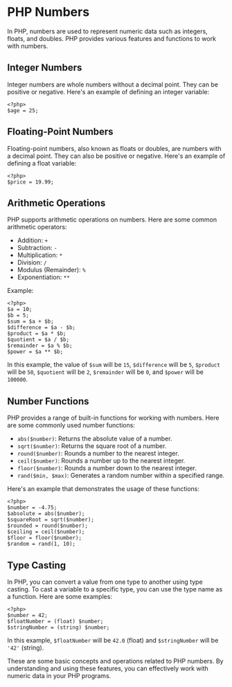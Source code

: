 # PHP Numbers

In PHP, numbers are used to represent numeric data such as integers, floats, and doubles. PHP provides various features and functions to work with numbers.

## Integer Numbers

Integer numbers are whole numbers without a decimal point. They can be positive or negative. Here's an example of defining an integer variable:

`````````
<?php>
$age = 25;
`````````

## Floating-Point Numbers

Floating-point numbers, also known as floats or doubles, are numbers with a decimal point. They can also be positive or negative. Here's an example of defining a float variable:

`````````
<?php>
$price = 19.99;
`````````

## Arithmetic Operations

PHP supports arithmetic operations on numbers. Here are some common arithmetic operators:

- Addition: `+`
- Subtraction: `-`
- Multiplication: `*`
- Division: `/`
- Modulus (Remainder): `%`
- Exponentiation: `**`

Example:

`````````
<?php>
$a = 10;
$b = 5;
$sum = $a + $b;
$difference = $a - $b;
$product = $a * $b;
$quotient = $a / $b;
$remainder = $a % $b;
$power = $a ** $b;
`````````

In this example, the value of `$sum` will be `15`, `$difference` will be `5`, `$product` will be `50`, `$quotient` will be `2`, `$remainder` will be `0`, and `$power` will be `100000`.

## Number Functions

PHP provides a range of built-in functions for working with numbers. Here are some commonly used number functions:

- `abs($number)`: Returns the absolute value of a number.
- `sqrt($number)`: Returns the square root of a number.
- `round($number)`: Rounds a number to the nearest integer.
- `ceil($number)`: Rounds a number up to the nearest integer.
- `floor($number)`: Rounds a number down to the nearest integer.
- `rand($min, $max)`: Generates a random number within a specified range.

Here's an example that demonstrates the usage of these functions:

`````````
<?php>
$number = -4.75;
$absolute = abs($number);
$squareRoot = sqrt($number);
$rounded = round($number);
$ceiling = ceil($number);
$floor = floor($number);
$random = rand(1, 10);
`````````

## Type Casting

In PHP, you can convert a value from one type to another using type casting. To cast a variable to a specific type, you can use the type name as a function. Here are some examples:

`````````
<?php>
$number = 42;
$floatNumber = (float) $number;
$stringNumber = (string) $number;
`````````

In this example, `$floatNumber` will be `42.0` (float) and `$stringNumber` will be `'42'` (string).

These are some basic concepts and operations related to PHP numbers. By understanding and using these features, you can effectively work with numeric data in your PHP programs.
